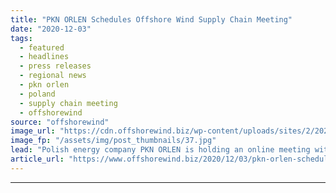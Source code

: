 ```yaml
---
title: "PKN ORLEN Schedules Offshore Wind Supply Chain Meeting"
date: "2020-12-03"
tags: 
  - featured
  - headlines
  - press releases
  - regional news
  - pkn orlen
  - poland
  - supply chain meeting
  - offshorewind
source: "offshorewind"
image_url: "https://cdn.offshorewind.biz/wp-content/uploads/sites/2/2020/12/03091003/PKN-ORLEN-Schedules-Offshore-Wind-Supply-Chain-Meeting.jpg"
image_fp: "/assets/img/post_thumbnails/37.jpg"
lead: "Polish energy company PKN ORLEN is holding an online meeting with potential supply chain"
article_url: "https://www.offshorewind.biz/2020/12/03/pkn-orlen-schedules-offshore-wind-supply-chain-meeting/"
---
```


---
